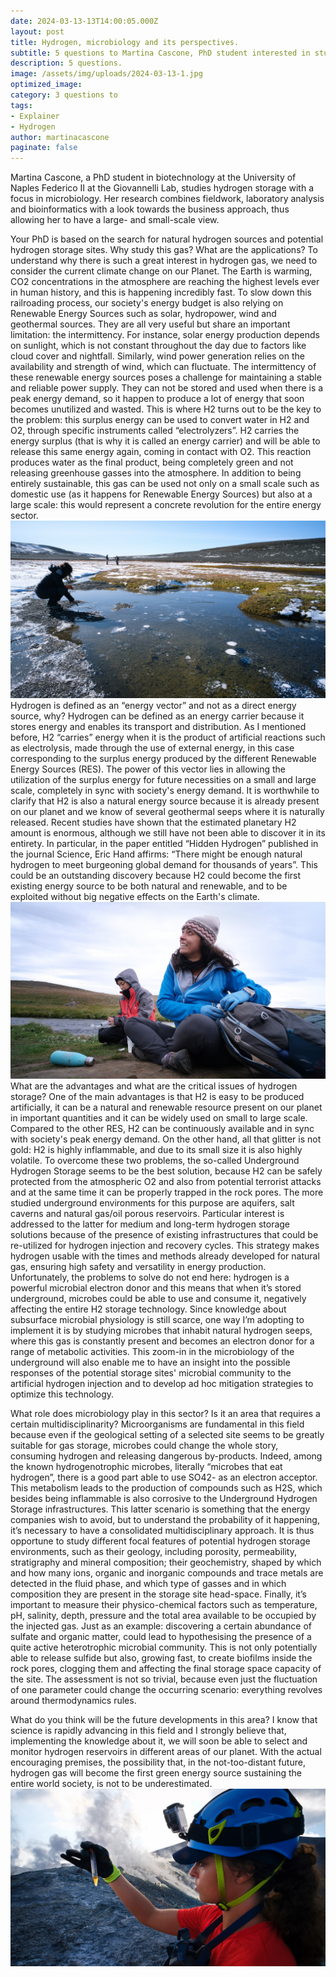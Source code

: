 ```yaml
---
date: 2024-03-13-13T14:00:05.000Z
layout: post
title: Hydrogen, microbiology and its perspectives.
subtitle: 5 questions to Martina Cascone, PhD student interested in studying the microbiology of underground hydrogen storage sites and natural hydrogen seeps.
description: 5 questions. 
image: /assets/img/uploads/2024-03-13-1.jpg
optimized_image:
category: 3 questions to
tags:
- Explainer
- Hydrogen
author: martinacascone
paginate: false
---
```

Martina Cascone, a PhD student in biotechnology at the University of Naples Federico II at the Giovannelli Lab, studies hydrogen storage with a focus in microbiology. Her research combines fieldwork, laboratory analysis and bioinformatics with a look towards the business approach, thus allowing her to have a large- and small-scale view.

Your PhD is based on the search for natural hydrogen sources and potential hydrogen storage sites. Why study this gas? What are the applications?
To understand why there is such a great interest in hydrogen gas, we need to consider the current climate change on our Planet. The Earth is warming, CO2 concentrations in the atmosphere are reaching the highest levels ever in human history, and this is happening incredibly fast. To slow down this railroading process, our society's energy budget is also relying on Renewable Energy Sources such as solar, hydropower, wind and geothermal sources. 
They are all very useful but share an important limitation: the intermittency. 
For instance, solar energy production depends on sunlight, which is not constant throughout the day due to factors like cloud cover and nightfall. Similarly, wind power generation relies on the availability and strength of wind, which can fluctuate. The intermittency of these renewable energy sources poses a challenge for maintaining a stable and reliable power supply. They can not be stored and used when there is a peak energy demand, so it happen to produce a lot of energy that soon becomes unutilized and wasted. 
This is where H2 turns out to be the key to the problem: this surplus energy can be used to convert water in H2 and O2, through specific instruments called “electrolyzers”. H2 carries the energy surplus (that is why it is called an energy carrier) and will be able to release this same energy again, coming in contact with O2. This reaction produces water as the final product, being completely green and not releasing greenhouse gasses into the atmosphere. In addition to being entirely sustainable, this gas can be used not only on a small scale such as domestic use (as it happens for Renewable Energy Sources) but also at a large scale: this would represent a concrete revolution for the entire energy sector.
![Alt text](/assets/img/uploads/2024-03-13-2.jpg)
Hydrogen is defined as an “energy vector” and not as a direct energy source, why?
Hydrogen can be defined as an energy carrier because it stores energy and enables its transport and distribution. As I mentioned before, H2 “carries” energy when it is the product of artificial reactions such as electrolysis, made through the use of external energy, in this case corresponding to the surplus energy produced by the different Renewable Energy Sources (RES). The power of this vector lies in allowing the utilization of the surplus energy for future necessities on a small and large scale, completely in sync with society's energy demand. 
It is worthwhile to clarify that H2 is also a natural energy source because it is already present on our planet and we know of several geothermal seeps where it is naturally released. Recent studies have shown that the estimated planetary H2 amount is enormous, although we still have not been able to discover it in its entirety. In particular, in the paper entitled “Hidden Hydrogen” published in the journal Science, Eric Hand affirms: “There might be enough natural hydrogen to meet burgeoning global demand for thousands of years”. This could be an outstanding discovery because H2 could become the first existing energy source to be both natural and renewable, and to be exploited without big negative effects on the Earth's climate.
![Alt text](/assets/img/uploads/2024-03-13-1.jpg)
What are the advantages and what are the critical issues of hydrogen storage?
One of the main advantages is that H2 is easy to be produced artificially, it can be a natural and renewable resource present on our planet in important quantities and it can be widely used on small to large scale. Compared to the other RES, H2 can be continuously available and in sync with society's peak energy demand. 
On the other hand, all that glitter is not gold: H2 is highly inflammable, and due to its small size it is also highly volatile. To overcome these two problems, the so-called Underground Hydrogen Storage seems to be the best solution, because H2 can be safely protected from the atmospheric O2 and also from potential terrorist attacks and at the same time it can be properly trapped in the rock pores. The more studied underground environments for this purpose are aquifers, salt caverns and natural gas/oil porous reservoirs. Particular interest is addressed to the latter for medium and long-term hydrogen storage solutions because of the presence of existing infrastructures that could be re-utilized for hydrogen injection and recovery cycles. This strategy makes hydrogen usable with the times and methods already developed for natural gas, ensuring high safety and versatility in energy production.
Unfortunately, the problems to solve do not end here: hydrogen is a powerful microbial electron donor and this means that when it’s stored underground, microbes could be able to use and consume it, negatively affecting the entire H2 storage technology. 
Since knowledge about subsurface microbial physiology is still scarce, one way I’m adopting to implement it is by studying microbes that inhabit natural hydrogen seeps, where this gas is constantly present and becomes an electron donor for a range of metabolic activities. This zoom-in in the microbiology of the underground will also enable me to have an insight into the possible responses of the potential storage sites' microbial community to the artificial hydrogen injection and to develop ad hoc mitigation strategies to optimize this technology. 

What role does microbiology play in this sector? Is it an area that requires a certain multidisciplinarity?
Microorganisms are fundamental in this field because even if the geological setting of a selected site seems to be greatly suitable for gas storage, microbes could change the whole story, consuming hydrogen and releasing dangerous by-products. Indeed, among the known hydrogenotrophic microbes, literally “microbes that eat hydrogen”, there is a good part able to use SO42- as an electron acceptor. This metabolism leads to the production of compounds such as H2S, which besides being inflammable is also corrosive to the Underground Hydrogen Storage infrastructures. This latter scenario is something that the energy companies wish to avoid, but to understand the probability of it happening, it’s necessary to have a consolidated multidisciplinary approach.
It is thus opportune to study different focal features of potential hydrogen storage environments, such as their geology, including porosity, permeability, stratigraphy and mineral composition; their geochemistry, shaped by which and how many ions, organic and inorganic compounds and trace metals are detected in the fluid phase, and which type of gasses and in which composition they are present in the storage site head-space. Finally, it’s important to measure their physico-chemical factors such as temperature, pH, salinity, depth, pressure and the total area available to be occupied by the injected gas.
Just as an example: discovering a certain abundance of sulfate and organic matter, could lead to hypothesising the presence of a quite active heterotrophic microbial community. This is not only potentially able to release sulfide but also, growing fast, to create biofilms inside the rock pores, clogging them and affecting the final storage space capacity of the site. The assessment is not so trivial, because even just the fluctuation of one parameter could change the occurring scenario: everything revolves around thermodynamics rules.  

What do you think will be the future developments in this area?
I know that science is rapidly advancing in this field and I strongly believe that, implementing the knowledge about it, we will soon be able to select and monitor hydrogen reservoirs in different areas of our planet. With the actual encouraging premises, the possibility that, in the not-too-distant future, hydrogen gas will become the first green energy source sustaining the entire world society, is not to be underestimated.
![Alt text](/assets/img/uploads/2024-03-13-3.jpg)
